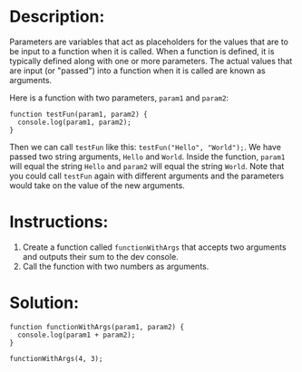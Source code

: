 # Description:

Parameters are variables that act as placeholders for the values that are to be input to a function when it is called. When a function is defined, it is typically defined along with one or more parameters. The actual values that are input (or "passed") into a function when it is called are known as arguments.

Here is a function with two parameters, `param1` and `param2`:

```Js
function testFun(param1, param2) {
  console.log(param1, param2);
}
```

Then we can call `testFun` like this: `testFun("Hello", "World");`. We have passed two string arguments, `Hello` and `World`. Inside the function, `param1` will equal the string `Hello` and `param2` will equal the string `World`. Note that you could call `testFun` again with different arguments and the parameters would take on the value of the new arguments.

# Instructions:

1. Create a function called `functionWithArgs` that accepts two arguments and outputs their sum to the dev console.
2. Call the function with two numbers as arguments.

# Solution:

```Js
function functionWithArgs(param1, param2) {
  console.log(param1 + param2);
}

functionWithArgs(4, 3);
```
